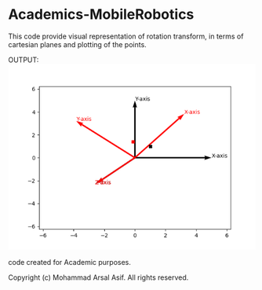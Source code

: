 # Academics-MobileRobotics
This code provide visual representation of rotation transform, in terms of cartesian planes and plotting of the points.

OUTPUT:
![plot](./Output.png)


code created for Academic purposes.

Copyright (c) Mohammad Arsal Asif. All rights reserved.
